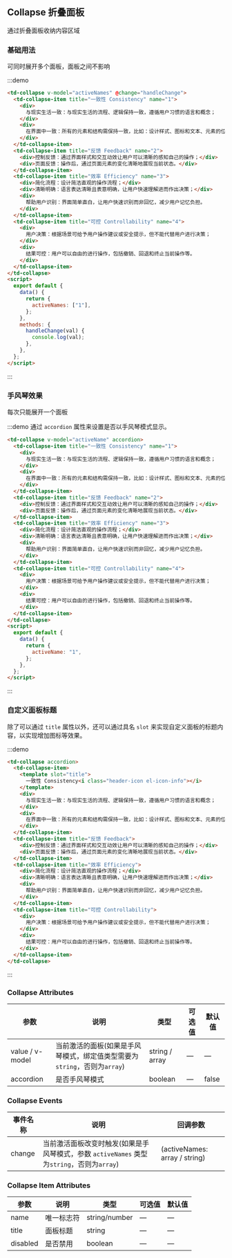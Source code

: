 ## Collapse 折叠面板

通过折叠面板收纳内容区域

### 基础用法

可同时展开多个面板，面板之间不影响

:::demo

```html
<td-collapse v-model="activeNames" @change="handleChange">
  <td-collapse-item title="一致性 Consistency" name="1">
    <div>
      与现实生活一致：与现实生活的流程、逻辑保持一致，遵循用户习惯的语言和概念；
    </div>
    <div>
      在界面中一致：所有的元素和结构需保持一致，比如：设计样式、图标和文本、元素的位置等。
    </div>
  </td-collapse-item>
  <td-collapse-item title="反馈 Feedback" name="2">
    <div>控制反馈：通过界面样式和交互动效让用户可以清晰的感知自己的操作；</div>
    <div>页面反馈：操作后，通过页面元素的变化清晰地展现当前状态。</div>
  </td-collapse-item>
  <td-collapse-item title="效率 Efficiency" name="3">
    <div>简化流程：设计简洁直观的操作流程；</div>
    <div>清晰明确：语言表达清晰且表意明确，让用户快速理解进而作出决策；</div>
    <div>
      帮助用户识别：界面简单直白，让用户快速识别而非回忆，减少用户记忆负担。
    </div>
  </td-collapse-item>
  <td-collapse-item title="可控 Controllability" name="4">
    <div>
      用户决策：根据场景可给予用户操作建议或安全提示，但不能代替用户进行决策；
    </div>
    <div>
      结果可控：用户可以自由的进行操作，包括撤销、回退和终止当前操作等。
    </div>
  </td-collapse-item>
</td-collapse>
<script>
  export default {
    data() {
      return {
        activeNames: ["1"],
      };
    },
    methods: {
      handleChange(val) {
        console.log(val);
      },
    },
  };
</script>
```

:::

### 手风琴效果

每次只能展开一个面板

:::demo 通过 `accordion` 属性来设置是否以手风琴模式显示。

```html
<td-collapse v-model="activeName" accordion>
  <td-collapse-item title="一致性 Consistency" name="1">
    <div>
      与现实生活一致：与现实生活的流程、逻辑保持一致，遵循用户习惯的语言和概念；
    </div>
    <div>
      在界面中一致：所有的元素和结构需保持一致，比如：设计样式、图标和文本、元素的位置等。
    </div>
  </td-collapse-item>
  <td-collapse-item title="反馈 Feedback" name="2">
    <div>控制反馈：通过界面样式和交互动效让用户可以清晰的感知自己的操作；</div>
    <div>页面反馈：操作后，通过页面元素的变化清晰地展现当前状态。</div>
  </td-collapse-item>
  <td-collapse-item title="效率 Efficiency" name="3">
    <div>简化流程：设计简洁直观的操作流程；</div>
    <div>清晰明确：语言表达清晰且表意明确，让用户快速理解进而作出决策；</div>
    <div>
      帮助用户识别：界面简单直白，让用户快速识别而非回忆，减少用户记忆负担。
    </div>
  </td-collapse-item>
  <td-collapse-item title="可控 Controllability" name="4">
    <div>
      用户决策：根据场景可给予用户操作建议或安全提示，但不能代替用户进行决策；
    </div>
    <div>
      结果可控：用户可以自由的进行操作，包括撤销、回退和终止当前操作等。
    </div>
  </td-collapse-item>
</td-collapse>
<script>
  export default {
    data() {
      return {
        activeName: "1",
      };
    },
  };
</script>
```

:::

### 自定义面板标题

除了可以通过 `title` 属性以外，还可以通过具名 `slot` 来实现自定义面板的标题内容，以实现增加图标等效果。

:::demo

```html
<td-collapse accordion>
  <td-collapse-item>
    <template slot="title">
      一致性 Consistency<i class="header-icon el-icon-info"></i>
    </template>
    <div>
      与现实生活一致：与现实生活的流程、逻辑保持一致，遵循用户习惯的语言和概念；
    </div>
    <div>
      在界面中一致：所有的元素和结构需保持一致，比如：设计样式、图标和文本、元素的位置等。
    </div>
  </td-collapse-item>
  <td-collapse-item title="反馈 Feedback">
    <div>控制反馈：通过界面样式和交互动效让用户可以清晰的感知自己的操作；</div>
    <div>页面反馈：操作后，通过页面元素的变化清晰地展现当前状态。</div>
  </td-collapse-item>
  <td-collapse-item title="效率 Efficiency">
    <div>简化流程：设计简洁直观的操作流程；</div>
    <div>清晰明确：语言表达清晰且表意明确，让用户快速理解进而作出决策；</div>
    <div>
      帮助用户识别：界面简单直白，让用户快速识别而非回忆，减少用户记忆负担。
    </div>
  </td-collapse-item>
  <td-collapse-item title="可控 Controllability">
    <div>
      用户决策：根据场景可给予用户操作建议或安全提示，但不能代替用户进行决策；
    </div>
    <div>
      结果可控：用户可以自由的进行操作，包括撤销、回退和终止当前操作等。
    </div>
  </td-collapse-item>
</td-collapse>
```

:::

### Collapse Attributes

| 参数            | 说明                                                                      | 类型           | 可选值 | 默认值 |
| --------------- | ------------------------------------------------------------------------- | -------------- | ------ | ------ |
| value / v-model | 当前激活的面板(如果是手风琴模式，绑定值类型需要为`string`，否则为`array`) | string / array | —      | —      |
| accordion       | 是否手风琴模式                                                            | boolean        | —      | false  |

### Collapse Events

| 事件名称 | 说明                                                                                       | 回调参数                      |
| -------- | ------------------------------------------------------------------------------------------ | ----------------------------- |
| change   | 当前激活面板改变时触发(如果是手风琴模式，参数 `activeNames` 类型为`string`，否则为`array`) | (activeNames: array / string) |

### Collapse Item Attributes

| 参数     | 说明       | 类型          | 可选值 | 默认值 |
| -------- | ---------- | ------------- | ------ | ------ |
| name     | 唯一标志符 | string/number | —      | —      |
| title    | 面板标题   | string        | —      | —      |
| disabled | 是否禁用   | boolean       | —      | —      |
